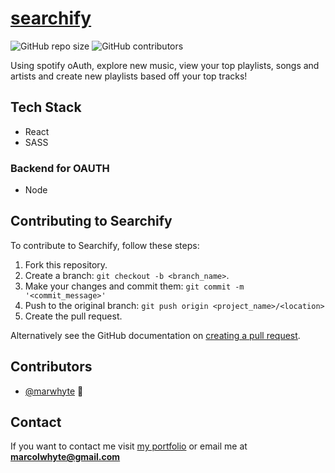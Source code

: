 # [searchify](https://www.searchify.club)

![GitHub repo size](https://img.shields.io/github/repo-size/marwhyte/searchify)
![GitHub contributors](https://img.shields.io/github/contributors/marwhyte/searchify)

Using spotify oAuth, explore new music, view your top playlists, songs and artists and create new playlists based off your top tracks!

## Tech Stack

- React 
- SASS

### Backend for OAUTH
- Node


## Contributing to Searchify

To contribute to Searchify, follow these steps:

1. Fork this repository.
2. Create a branch: `git checkout -b <branch_name>`.
3. Make your changes and commit them: `git commit -m '<commit_message>'`
4. Push to the original branch: `git push origin <project_name>/<location>`
5. Create the pull request.

Alternatively see the GitHub documentation on [creating a pull request](https://help.github.com/en/github/collaborating-with-issues-and-pull-requests/creating-a-pull-request).

## Contributors

- [@marwhyte](https://github.com/marwhyte) 📖

## Contact

If you want to contact me visit [my portfolio](http://marcowhyte.com) or email me at **marcolwhyte@gmail.com**
